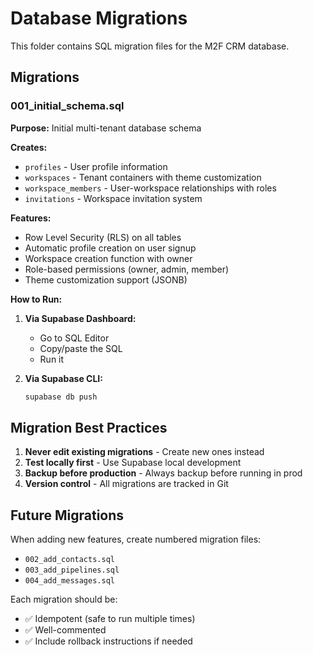 # Database Migrations

This folder contains SQL migration files for the M2F CRM database.

## Migrations

### 001_initial_schema.sql

**Purpose:** Initial multi-tenant database schema

**Creates:**
- `profiles` - User profile information
- `workspaces` - Tenant containers with theme customization
- `workspace_members` - User-workspace relationships with roles
- `invitations` - Workspace invitation system

**Features:**
- Row Level Security (RLS) on all tables
- Automatic profile creation on user signup
- Workspace creation function with owner
- Role-based permissions (owner, admin, member)
- Theme customization support (JSONB)

**How to Run:**

1. **Via Supabase Dashboard:**
   - Go to SQL Editor
   - Copy/paste the SQL
   - Run it

2. **Via Supabase CLI:**
   ```bash
   supabase db push
   ```

## Migration Best Practices

1. **Never edit existing migrations** - Create new ones instead
2. **Test locally first** - Use Supabase local development
3. **Backup before production** - Always backup before running in prod
4. **Version control** - All migrations are tracked in Git

## Future Migrations

When adding new features, create numbered migration files:
- `002_add_contacts.sql`
- `003_add_pipelines.sql`
- `004_add_messages.sql`

Each migration should be:
- ✅ Idempotent (safe to run multiple times)
- ✅ Well-commented
- ✅ Include rollback instructions if needed
